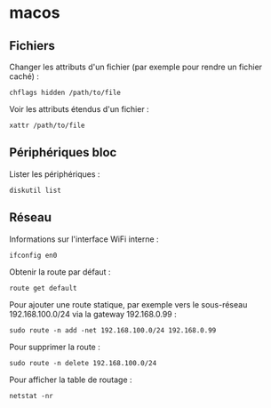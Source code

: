 # macos

## Fichiers

Changer les attributs d'un fichier (par exemple pour rendre un fichier caché) :
```
chflags hidden /path/to/file
```

Voir les attributs étendus d'un fichier :
```
xattr /path/to/file
```

## Périphériques bloc

Lister les périphériques :
```
diskutil list
```

## Réseau

Informations sur l'interface WiFi interne :
```
ifconfig en0
```

Obtenir la route par défaut :
```
route get default
```

Pour ajouter une route statique, par exemple vers le sous-réseau 
192.168.100.0/24 via la gateway 192.168.0.99 :
```
sudo route -n add -net 192.168.100.0/24 192.168.0.99
```

Pour supprimer la route :
```
sudo route -n delete 192.168.100.0/24
```

Pour afficher la table de routage :
```
netstat -nr
```